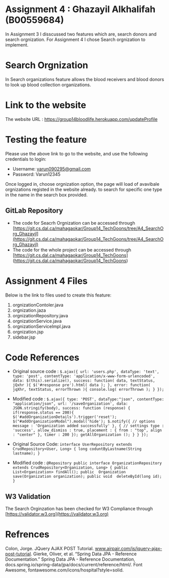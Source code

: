 # Assignment 4 : Ghazayil Alkhalifah (B00559684)
In Assignment 3 I disscussed two features which are, search donors and search orgnization. For Assignment 4 I chose Search orgnization to implement.

# Search Orgnization 
In Search organizations feature allows the blood receivers and blood donors to look up blood collection organizations.

# Link to the website
The website URL : https://group14bloodlife.herokuapp.com/updateProfile

# Testing the feature 
Please use the above link to go to the website, and use the following credentials to login: 
- Username: varun090295@gmail.com 
- Password: Varun12345


Once logged in, choose orgnization option, the page will load of avavibale orgnizations registed in the website already.
to search for specific one type in the name in the search box provided. 

## GitLab Repository
- The code for Seacrh Orgnization can be accessed through [https://git.cs.dal.ca/mahagaokar/Group14_TechGoons/tree/A4_SearchOrg_Ghazayil](https://git.cs.dal.ca/mahagaokar/Group14_TechGoons/tree/A4_SearchOrg_Ghazayil) 
- The code for the whole project can be accessed through [https://git.cs.dal.ca/mahagaokar/Group14_TechGoons] (https://git.cs.dal.ca/mahagaokar/Group14_TechGoons)

# Assignment 4 Files 
Below is the link to files used to create this feature: 
1. orgnizationContoler.java
2. orgnization.jaza
3. orgnizationRepository.java
4. orgnizationService.java
5. orgnizationServiceImpl.java
6. orgnization.jsp
7. sidebar.jsp

# Code References

- Original source code :
`$.ajax({
        url: 'users.php',
        dataType: 'text',
        type: 'post',
        contentType: 'application/x-www-form-urlencoded',
        data: $(this).serialize(),
        success: function( data, textStatus, jQxhr ){
            $('#response pre').html( data );
        },
        error: function( jqXhr, textStatus, errorThrown ){
            console.log( errorThrown );
        }
    });`

- Modified code :
`$.ajax({
            type: 'POST',
            dataType:"json",
            contentType: "application/json",
            url: '/saveOrganization',
            data: JSON.stringify(body),
            success: function (response) {
                if(response.status == 200){
                    $('#addOrganizationDetails').trigger('reset');
                    $("#addOrganizationModal").modal('hide');
                    $.notify({
                        // options
                        message : 'Organization added successfully'
                    }, {
                        // settings
                        type : 'success',
                        allow_dismiss : true,
                        placement : {
                            from : "top",
                            align : "center"
                        },
                        timer : 200
                    });
                    getAllOrganization ();
                }
            }
        });`

- Original Source Code: 
``interface UserRepository extends CrudRepository<User, Long> {
  long coduntByLastname(String lastname);
}``


- Modified code :
`@Repository
public interface OrganizationRepository extends CrudRepository<Organization, Long> {
    public List<Organization> findAll();
    public  Organization save(Organization organization);
    public void  deleteById(long id);
}`

## W3 Validation

The Search Orginzation has been checked for W3 Compliance through [https://validator.w3.org](https://validator.w3.org)

# Refrences 
Colon, Jorge. JQuery AJAX POST Tutorial. www.airpair.com/js/jquery-ajax-post-tutorial.
Gierke, Oliver, et al. “Spring Data JPA - Reference Documentation.” Spring Data JPA - Reference Documentation, docs.spring.io/spring-data/jpa/docs/current/reference/html/.
Font Awesome, fontawesome.com/icons/hospital?style=solid.